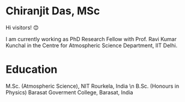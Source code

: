 # Chiranjit Das, MSc
Hi visitors! 😊

I am currently working as PhD Research Fellow with Prof. Ravi Kumar Kunchal in the Centre for Atmospheric Science Department, IIT Delhi.

# Education

M.Sc. (Atmospheric Science), NIT Rourkela, India \n
B.Sc. (Honours in Physics) Barasat Goverment College, Barasat, India 






